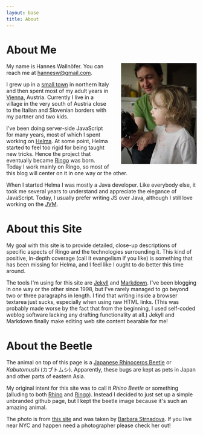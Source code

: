 ```yaml
---
layout: base
title: About
---
```


# About Me

<img src="/images/hv.jpg" style="float: right; margin-left: 2em;">

<p>My name is Hannes Wallnöfer. You can reach me at
<a href='&#109;&#97;&#x69;&#108;&#116;&#111;&#x3a;&#104;&#097;&#110;&#110;&#101;&#115;&#119;&#064;&#103;&#109;&#097;&#105;&#108;&#046;&#099;&#111;&#109;'>&#104;&#097;&#110;&#110;&#101;&#115;&#119;&#064;&#103;&#109;&#097;&#105;&#108;&#046;&#099;&#111;&#109;</a>.</p>

I grew up in a [small town][meran] in northern Italy and then spent most of my
adult years in [Vienna], Austria. Currently I live in a village in the very
south of Austria close to the Italian and Slovenian borders with my partner and
two kids.

[meran]: http://en.wikipedia.org/wiki/Meran
[vienna]: http://en.wikipedia.org/wiki/Vienna

I've been doing server-side JavaScript for many years, most of which I spent
working on [Helma]. At some point, Helma started to feel too rigid for being
taught new tricks. Hence the project that eventually became [Ringo] was born.
Today I work mainly on Ringo, so most of this blog will center on it in one way
or the other.

[helma]: http://helma.org/
[ringo]: http://ringojs.org/wiki/

When I started Helma I was mostly a Java developer. Like everybody else, it took
me several years to understand and appreciate the elegance of JavaScript. Today,
I usually prefer writing JS over Java, although I still love working on the
[JVM].

[jvm]: http://en.wikipedia.org/wiki/Java_Virtual_Machine

# About this Site

My goal with this site is to provide detailed, close-up descriptions of specific
aspects of Ringo and the technologies surrounding it. This kind of positive,
in-depth coverage (call it evangelism if you like) is something that has been
missing for Helma, and I feel like I ought to do better this time around.

The tools I'm using for this site are [Jekyll] and [Markdown]. I've been
blogging in one way or the other since 1998, but I've rarely managed to go
beyond two or three paragraphs in length. I find that writing inside a browser
textarea just sucks, especially when using raw HTML links. (This was probably
made worse by the fact that from the beginning, I used self-coded weblog
software lacking any drafting functionality at all.) Jekyll and Markdown finally
make editing web site content bearable for me!

[jekyll]: http://github.com/mojombo/jekyll
[markdown]: http://daringfireball.net/projects/markdown/

# About the Beetle

The animal on top of this page is a [Japanese Rhinoceros Beetle][rhino beetle]
or _Kabutomushi_ (カブトムシ). Apparently, these bugs are kept as pets in Japan and
other parts of eastern Asia.

My original intent for this site was to call it _Rhino Beetle_ or something
(alluding to both [Rhino] and [Ringo]). Instead I decided to just set up a
simple unbranded github page, but I kept the beetle image because it's such an
amazing animal.

The photo is from [this site](http://godofinsects.com/museum/display.php?sid=182)
and was taken by [Barbara Strnadova](http://dova-imagery.com). If you live near
NYC and happen need a photographer please check her out!

[rhino]: http://www.mozilla.org/rhino/
[rhino beetle]: http://en.wikipedia.org/wiki/Japanese_rhinoceros_beetle

